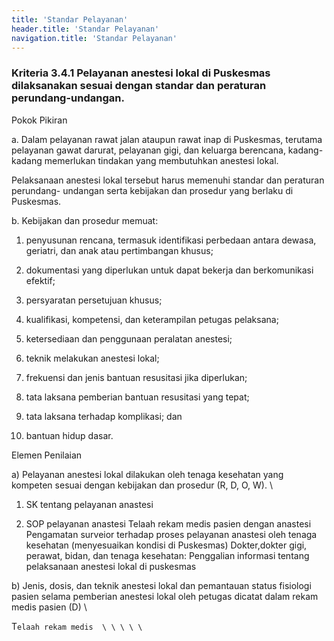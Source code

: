 ```yaml
---
title: 'Standar Pelayanan'
header.title: 'Standar Pelayanan'
navigation.title: 'Standar Pelayanan'
---
```


### Kriteria 3.4.1 Pelayanan anestesi lokal di Puskesmas dilaksanakan sesuai dengan standar dan peraturan perundang-undangan.





Pokok Pikiran 

a. Dalam pelayanan rawat jalan ataupun rawat inap di Puskesmas, terutama pelayanan gawat darurat, pelayanan gigi, dan keluarga berencana, kadang- kadang memerlukan tindakan yang membutuhkan anestesi lokal. 

Pelaksanaan anestesi lokal tersebut harus memenuhi standar dan peraturan perundang- undangan serta kebijakan dan prosedur  yang  berlaku di Puskesmas. 

b. Kebijakan dan prosedur memuat: 

1. penyusunan rencana, termasuk identifikasi perbedaan antara dewasa, geriatri, dan anak atau pertimbangan khusus; 

2. dokumentasi yang diperlukan untuk  dapat bekerja dan berkomunikasi efektif; 

3. persyaratan persetujuan khusus; 

4. kualifikasi, kompetensi, dan keterampilan petugas pelaksana; 

5. ketersediaan dan penggunaan peralatan anestesi; 

6. teknik melakukan anestesi lokal; 

7. frekuensi dan jenis bantuan 	resusitasi jika diperlukan; 

8. tata  laksana pemberian bantuan resusitasi yang tepat; 

9. tata laksana terhadap komplikasi; dan 

10. bantuan hidup dasar. 

Elemen Penilaian 




 a) Pelayanan anestesi lokal dilakukan oleh tenaga kesehatan yang kompeten sesuai dengan kebijakan dan prosedur (R, D, O, W).  \




1. SK tentang pelayanan anastesi 


2. SOP pelayanan anastesi 
Telaah rekam medis pasien dengan anastesi 
Pengamatan surveior terhadap proses pelayanan anastesi oleh tenaga kesehatan (menyesuaikan kondisi di Puskesmas) 
Dokter,dokter gigi, perawat, bidan, dan tenaga kesehatan: Penggalian informasi tentang pelaksanaan anestesi lokal di puskesmas 




 b) Jenis, dosis, dan teknik anestesi lokal dan pemantauan status fisiologi pasien selama pemberian anestesi lokal oleh petugas dicatat dalam rekam medis pasien (D)  \


T`elaah rekam medis  \
  \
  \
  \
  \
 `



